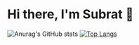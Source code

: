 # Hi there, I'm Subrat 👋

<!--
**subrat1096/subrat1096** is a ✨ _special_ ✨ repository because its `README.md` (this file) appears on your GitHub profile.

Here are some ideas to get you started:

- 🔭 I’m currently working on ...
- 🌱 I’m currently learning ...
- 👯 I’m looking to collaborate on ...
- 🤔 I’m looking for help with ...
- 💬 Ask me about ...
- 📫 How to reach me: ...
- 😄 Pronouns: ...
- ⚡ Fun fact: ...
-->
![Anurag's GitHub stats](https://github-readme-stats.vercel.app/api?username=subrat1096&show_icons=true&bg_color=00000000)
[![Top Langs](https://github-readme-stats.vercel.app/api/top-langs/?username=subrat1096&layout=compact)](https://github.com/subrat1096/github-readme-stats)
